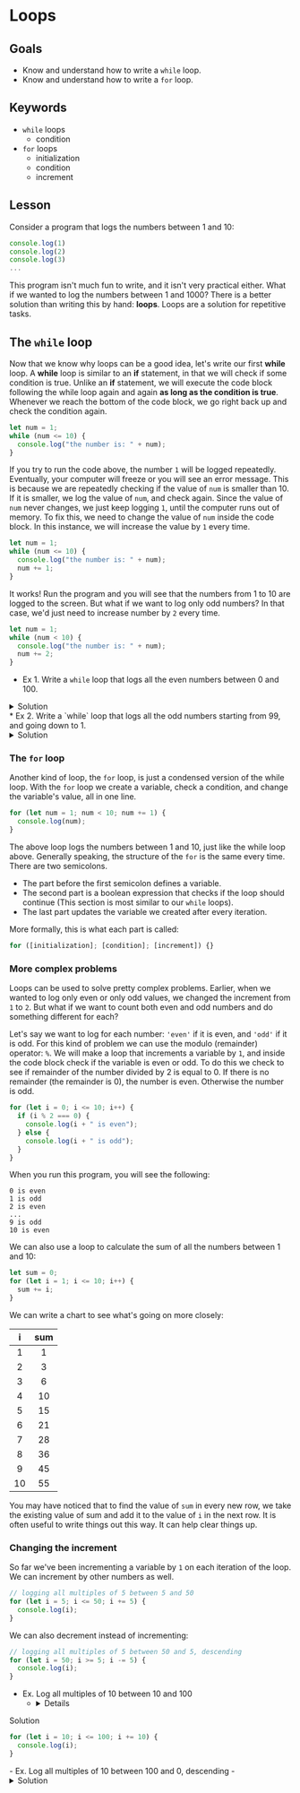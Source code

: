 # Loops

## Goals

- Know and understand how to write a `while` loop.
- Know and understand how to write a `for` loop.

## Keywords

- `while` loops
  - condition
- `for` loops
  - initialization
  - condition
  - increment

## Lesson

Consider a program that logs the numbers between 1 and 10:

```js
console.log(1)
console.log(2)
console.log(3)
...
```

This program isn't much fun to write, and it isn't very practical either. What if we wanted to log the numbers between 1 and 1000? There is a better solution than writing this by hand: **loops**. Loops are a solution for repetitive tasks.

## The `while` loop

Now that we know why loops can be a good idea, let's write our first **while** loop. A **while** loop is similar to an **if** statement, in that we will check if some condition is true. Unlike an **if** statement, we will execute the code block following the while loop again and again **as long as the condition is true**. Whenever we reach the bottom of the code block, we go right back up and check the condition again.

```js
let num = 1;
while (num <= 10) {
  console.log("the number is: " + num);
}
```

If you try to run the code above, the number `1` will be logged repeatedly. Eventually, your computer will freeze or you will see an error message. This is because we are repeatedly checking if the value of `num` is smaller than 10. If it is smaller, we log the value of `num`, and check again. Since the value of `num` never changes, we just keep logging `1`, until the computer runs out of memory. To fix this, we need to change the value of `num` inside the code block. In this instance, we will increase the value by `1` every time.

```js
let num = 1;
while (num <= 10) {
  console.log("the number is: " + num);
  num += 1;
}
```

It works! Run the program and you will see that the numbers from 1 to 10 are logged to the screen. But what if we want to log only odd numbers? In that case, we'd just need to increase number by `2` every time.

```js
let num = 1;
while (num < 10) {
  console.log("the number is: " + num);
  num += 2;
}
```

* Ex 1. Write a `while` loop that logs all the even numbers between 0 and 100.

<details>
 <summary>
  Solution
 </summary>


 ```js
let num = 0;
while (num <= 100) {
  if (num % 2 === 0) {
    console.log(num);
  }
  num++;
}
 ```
</details>
* Ex 2. Write a `while` loop that logs all the odd numbers starting from 99, and going down to 1.
<details>
 <summary>
  Solution
 </summary>


 ```js
let num = 100;
while (num > 0) {
  if (num % 2) {
    console.log(num);
  }
  num--;
}
```

</details>

### The `for` loop

Another kind of loop, the `for` loop, is just a condensed version of the while loop. With the `for` loop we create a variable, check a condition, and change the variable's value, all in one line.

```js
for (let num = 1; num < 10; num += 1) {
  console.log(num);
}
```

The above loop logs the numbers between 1 and 10, just like the while loop above. Generally speaking, the structure of the `for` is the same every time. There are two semicolons.

- The part before the first semicolon defines a variable.
- The second part is a boolean expression that checks if the loop should continue (This section is most similar to our `while` loops).
- The last part updates the variable we created after every iteration.

More formally, this is what each part is called:

```js
for ([initialization]; [condition]; [increment]) {}
```

### More complex problems

Loops can be used to solve pretty complex problems. Earlier, when we wanted to log only even or only odd values, we changed the increment from `1` to `2`. But what if we want to count both even and odd numbers and do something different for each?

Let's say we want to log for each number: `'even'` if it is even, and `'odd'` if it is odd. For this kind of problem we can use the modulo (remainder) operator: `%`. We will make a loop that increments a variable by `1`, and inside the code block check if the variable is even or odd. To do this we check to see if remainder of the number divided by 2 is equal to 0. If there is no remainder (the remainder is 0), the number is even. Otherwise the number is odd.

```js
for (let i = 0; i <= 10; i++) {
  if (i % 2 === 0) {
    console.log(i + " is even");
  } else {
    console.log(i + " is odd");
  }
}
```

When you run this program, you will see the following:

```
0 is even
1 is odd
2 is even
...
9 is odd
10 is even
```

We can also use a loop to calculate the sum of all the numbers between 1 and 10:

```js
let sum = 0;
for (let i = 1; i <= 10; i++) {
  sum += i;
}
```

We can write a chart to see what's going on more closely:

|  i  | sum |
| :-: | :-: |
|  1  |  1  |
|  2  |  3  |
|  3  |  6  |
|  4  | 10  |
|  5  | 15  |
|  6  | 21  |
|  7  | 28  |
|  8  | 36  |
|  9  | 45  |
| 10  | 55  |

You may have noticed that to find the value of `sum` in every new row, we take the existing value of sum and add it to the value of `i` in the next row. It is often useful to write things out this way. It can help clear things up.

### Changing the increment

So far we've been incrementing a variable by `1` on each iteration of the loop. We can increment by other numbers as well.

```js
// logging all multiples of 5 between 5 and 50
for (let i = 5; i <= 50; i += 5) {
  console.log(i);
}
```

We can also decrement instead of incrementing:

```js
// logging all multiples of 5 between 50 and 5, descending
for (let i = 50; i >= 5; i -= 5) {
  console.log(i);
}
```

- Ex. Log all multiples of 10 between 10 and 100
  - <details>
 <summary>
  Solution
 </summary>

```js
for (let i = 10; i <= 100; i += 10) {
  console.log(i);
}
```

</details>
- Ex. Log all multiples of 10 between 100 and 0, descending
  - <details>
 <summary>
  Solution
 </summary>


 ```js
for(let i = 100; i >= 0; i -= 10) {
  console.log(i)
}
 ```
</details>
